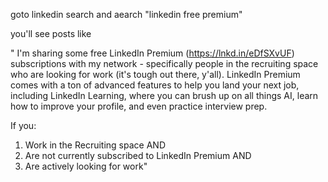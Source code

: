 goto linkedin search and aearch "linkedin free premium"

you'll see posts like

"
I'm sharing some free LinkedIn Premium (https://lnkd.in/eDfSXvUF) subscriptions with my network - specifically people in the recruiting space who are looking for work (it's tough out there, y'all). LinkedIn Premium comes with a ton of advanced features to help you land your next job, including LinkedIn Learning, where you can brush up on all things AI, learn how to improve your profile, and even practice interview prep.

If you:
1. Work in the Recruiting space
AND
2. Are not currently subscribed to LinkedIn Premium
AND
3. Are actively looking for work"
